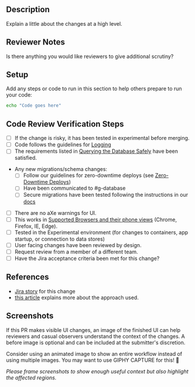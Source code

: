 ## Description

Explain a little about the changes at a high level.

## Reviewer Notes

Is there anything you would like reviewers to give additional scrutiny?

## Setup

Add any steps or code to run in this section to help others prepare to run your code:

```sh
echo "Code goes here"
```

## Code Review Verification Steps

* [ ] If the change is risky, it has been tested in experimental before merging.
* [ ] Code follows the guidelines for [Logging](https://transcom.github.io/mymove-docs/docs/dev/contributing/backend/Backend-Programming-Guide#logging)
* [ ] The requirements listed in [Querying the Database Safely](https://transcom.github.io/mymove-docs/docs/dev/contributing/backend/Backend-Programming-Guide/#querying-the-database-safely) have been satisfied.
* Any new migrations/schema changes:
  * [ ] Follow our guidelines for zero-downtime deploys (see [Zero-Downtime Deploys](https://transcom.github.io/mymove-docs/docs/dev/contributing/database/Database-Migrations#zero-downtime-migrations))
  * [ ] Have been communicated to #g-database
  * [ ] Secure migrations have been tested following the instructions in our [docs](https://transcom.github.io/mymove-docs/docs/dev/contributing/database/Database-Migrations#secure-migrations)
* [ ] There are no aXe warnings for UI.
* [ ] This works in [Supported Browsers and their phone views](https://github.com/transcom/mymove/tree/master/docs/adr/0016-Browser-Support.md) (Chrome, Firefox, IE, Edge).
* [ ] Tested in the Experimental environment (for changes to containers, app startup, or connection to data stores)
* [ ] User facing changes have been reviewed by design.
* [ ] Request review from a member of a different team.
* [ ] Have the Jira acceptance criteria been met for this change?

## References

* [Jira story](tbd) for this change
* [this article](tbd) explains more about the approach used.

## Screenshots

If this PR makes visible UI changes, an image of the finished UI can help reviewers and casual
observers understand the context of the changes. A before image is optional and
can be included at the submitter's discretion.

Consider using an animated image to show an entire workflow instead of using multiple images. You may want to use GIPHY CAPTURE for this! 📸

_Please frame screenshots to show enough useful context but also highlight the affected regions._
